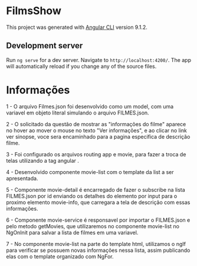 # FilmsShow

This project was generated with [Angular CLI](https://github.com/angular/angular-cli) version 9.1.2.

## Development server

Run `ng serve` for a dev server. Navigate to `http://localhost:4200/`. The app will automatically reload if you change any of the source files.

# Informações
1 - O arquivo Filmes.json foi desenvolvido como um model, com uma variavel em objeto literal simulando o arquivo FILMES.json.

2 - O solicitado da questão de mostrar as "informações do filme" aparece no hover ao mover o mouse no texto "Ver informações", e ao clicar no link ver sinopse, voce sera encaminhado para a pagina especifica de descrição filme.

3 - Foi configurado os arquivos routing app e movie, para fazer a troca de telas utilizando a tag angular <router-outlet>.

4 - Desenvolvido componente movie-list com o template da list a ser apresentada.

5 - Componente movie-detail é encarregado de fazer o subscribe na lista FILMES.json por id enviando os detalhes do elemento por input para o proximo elemento movie-info, que carregara a tela de descrição com essas informações.

6 - Componente movie-service é responsavel por importar o FILMES.json e pelo metodo getMovies, que utilizaremos no componente movie-list no NgOnInit para salvar a lista de filmes em uma variavel.

7 - No componente movie-list na parte do template html, utilizamos o ngIf para verificar se possuem novas informações nessa lista, assim publicando elas com o template organizado com NgFor.
 
